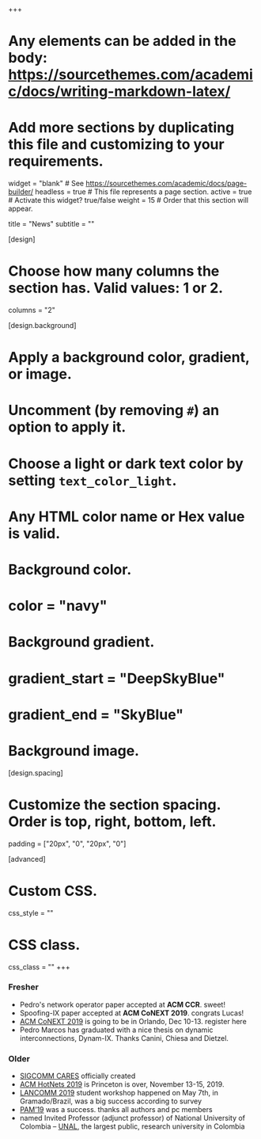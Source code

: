 +++
# Any elements can be added in the body: https://sourcethemes.com/academic/docs/writing-markdown-latex/
# Add more sections by duplicating this file and customizing to your requirements.

widget = "blank"  # See https://sourcethemes.com/academic/docs/page-builder/
headless = true  # This file represents a page section.
active = true  # Activate this widget? true/false
weight = 15  # Order that this section will appear.

title = "News"
subtitle = ""

[design]
  # Choose how many columns the section has. Valid values: 1 or 2.
  columns = "2"

[design.background]
  # Apply a background color, gradient, or image.
  #   Uncomment (by removing `#`) an option to apply it.
  #   Choose a light or dark text color by setting `text_color_light`.
  #   Any HTML color name or Hex value is valid.

  # Background color.
  # color = "navy"
  
  # Background gradient.
  # gradient_start = "DeepSkyBlue"
  # gradient_end = "SkyBlue"
  
  # Background image.


[design.spacing]
  # Customize the section spacing. Order is top, right, bottom, left.
  padding = ["20px", "0", "20px", "0"]

[advanced]
 # Custom CSS. 
 css_style = ""
 
 # CSS class.
 css_class = ""
+++

### Fresher
- Pedro's network operator paper accepted at **ACM CCR**. sweet!
- Spoofing-IX paper accepted at **ACM CoNEXT 2019**. congrats Lucas!
- [ACM CoNEXT 2019](https://conferences2.sigcomm.org/co-next/2019/index.html#!/home) is going to be in Orlando, Dec 10-13. register here
- Pedro Marcos has graduated with a nice thesis on dynamic interconnections, Dynam-IX. Thanks Canini, Chiesa and Dietzel. 

### Older
- [SIGCOMM CARES](http://www.sigcomm.org/content/committee-aid-reporting-discrimination-and-harassment-policy-violations) officially created
- [ACM HotNets 2019](http://conferences.sigcomm.org/hotnets/2019/) is Princeton is over, November 13-15, 2019.
- [LANCOMM 2019](http://sbrc2019.sbc.org.br/en/lancomm-student-workshop-2019/) student workshop happened on May 7th, in Gramado/Brazil, was a big success according to survey
- [PAM’19](http://pam2019.niclabs.cl/program.html) was a success. thanks all authors and pc members
- named Invited Professor (adjunct professor) of National University of Colombia – [UNAL](http://unal.edu.co/), the largest public, research university in Colombia

